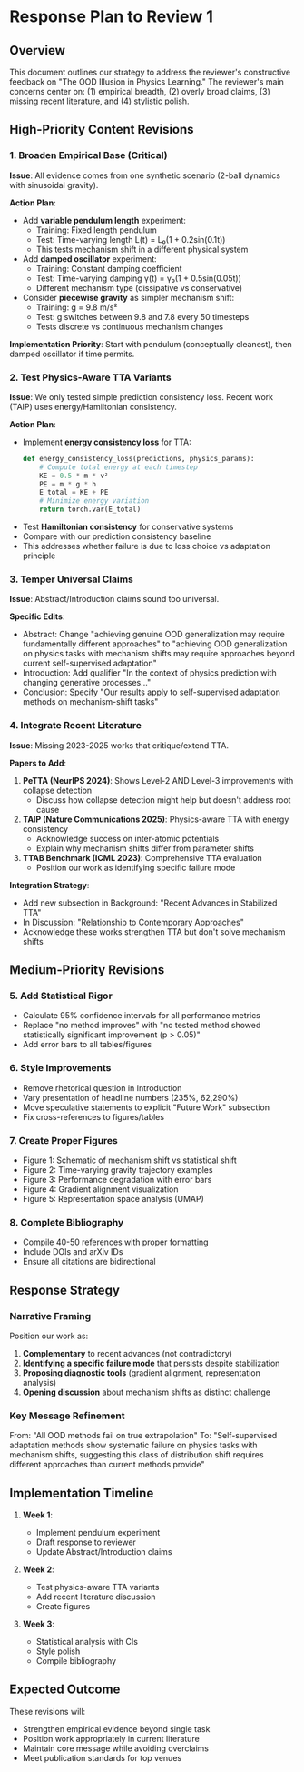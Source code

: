 # Response Plan to Review 1

## Overview
This document outlines our strategy to address the reviewer's constructive feedback on "The OOD Illusion in Physics Learning." The reviewer's main concerns center on: (1) empirical breadth, (2) overly broad claims, (3) missing recent literature, and (4) stylistic polish.

## High-Priority Content Revisions

### 1. Broaden Empirical Base (Critical)
**Issue**: All evidence comes from one synthetic scenario (2-ball dynamics with sinusoidal gravity).

**Action Plan**:
- Add **variable pendulum length** experiment:
  - Training: Fixed length pendulum
  - Test: Time-varying length L(t) = L₀(1 + 0.2sin(0.1t))
  - This tests mechanism shift in a different physical system
- Add **damped oscillator** experiment:
  - Training: Constant damping coefficient
  - Test: Time-varying damping γ(t) = γ₀(1 + 0.5sin(0.05t))
  - Different mechanism type (dissipative vs conservative)
- Consider **piecewise gravity** as simpler mechanism shift:
  - Training: g = 9.8 m/s²
  - Test: g switches between 9.8 and 7.8 every 50 timesteps
  - Tests discrete vs continuous mechanism changes

**Implementation Priority**: Start with pendulum (conceptually cleanest), then damped oscillator if time permits.

### 2. Test Physics-Aware TTA Variants
**Issue**: We only tested simple prediction consistency loss. Recent work (TAIP) uses energy/Hamiltonian consistency.

**Action Plan**:
- Implement **energy consistency loss** for TTA:
  ```python
  def energy_consistency_loss(predictions, physics_params):
      # Compute total energy at each timestep
      KE = 0.5 * m * v²
      PE = m * g * h
      E_total = KE + PE
      # Minimize energy variation
      return torch.var(E_total)
  ```
- Test **Hamiltonian consistency** for conservative systems
- Compare with our prediction consistency baseline
- This addresses whether failure is due to loss choice vs adaptation principle

### 3. Temper Universal Claims
**Issue**: Abstract/Introduction claims sound too universal.

**Specific Edits**:
- Abstract: Change "achieving genuine OOD generalization may require fundamentally different approaches" to "achieving OOD generalization on physics tasks with mechanism shifts may require approaches beyond current self-supervised adaptation"
- Introduction: Add qualifier "In the context of physics prediction with changing generative processes..."
- Conclusion: Specify "Our results apply to self-supervised adaptation methods on mechanism-shift tasks"

### 4. Integrate Recent Literature
**Issue**: Missing 2023-2025 works that critique/extend TTA.

**Papers to Add**:
1. **PeTTA (NeurIPS 2024)**: Shows Level-2 AND Level-3 improvements with collapse detection
   - Discuss how collapse detection might help but doesn't address root cause
2. **TAIP (Nature Communications 2025)**: Physics-aware TTA with energy consistency
   - Acknowledge success on inter-atomic potentials
   - Explain why mechanism shifts differ from parameter shifts
3. **TTAB Benchmark (ICML 2023)**: Comprehensive TTA evaluation
   - Position our work as identifying specific failure mode

**Integration Strategy**:
- Add new subsection in Background: "Recent Advances in Stabilized TTA"
- In Discussion: "Relationship to Contemporary Approaches"
- Acknowledge these works strengthen TTA but don't solve mechanism shifts

## Medium-Priority Revisions

### 5. Add Statistical Rigor
- Calculate 95% confidence intervals for all performance metrics
- Replace "no method improves" with "no tested method showed statistically significant improvement (p > 0.05)"
- Add error bars to all tables/figures

### 6. Style Improvements
- Remove rhetorical question in Introduction
- Vary presentation of headline numbers (235%, 62,290%)
- Move speculative statements to explicit "Future Work" subsection
- Fix cross-references to figures/tables

### 7. Create Proper Figures
- Figure 1: Schematic of mechanism shift vs statistical shift
- Figure 2: Time-varying gravity trajectory examples
- Figure 3: Performance degradation with error bars
- Figure 4: Gradient alignment visualization
- Figure 5: Representation space analysis (UMAP)

### 8. Complete Bibliography
- Compile 40-50 references with proper formatting
- Include DOIs and arXiv IDs
- Ensure all citations are bidirectional

## Response Strategy

### Narrative Framing
Position our work as:
1. **Complementary** to recent advances (not contradictory)
2. **Identifying a specific failure mode** that persists despite stabilization
3. **Proposing diagnostic tools** (gradient alignment, representation analysis)
4. **Opening discussion** about mechanism shifts as distinct challenge

### Key Message Refinement
From: "All OOD methods fail on true extrapolation"
To: "Self-supervised adaptation methods show systematic failure on physics tasks with mechanism shifts, suggesting this class of distribution shift requires different approaches than current methods provide"

## Implementation Timeline

1. **Week 1**:
   - Implement pendulum experiment
   - Draft response to reviewer
   - Update Abstract/Introduction claims

2. **Week 2**:
   - Test physics-aware TTA variants
   - Add recent literature discussion
   - Create figures

3. **Week 3**:
   - Statistical analysis with CIs
   - Style polish
   - Compile bibliography

## Expected Outcome
These revisions will:
- Strengthen empirical evidence beyond single task
- Position work appropriately in current literature
- Maintain core message while avoiding overclaims
- Meet publication standards for top venues

